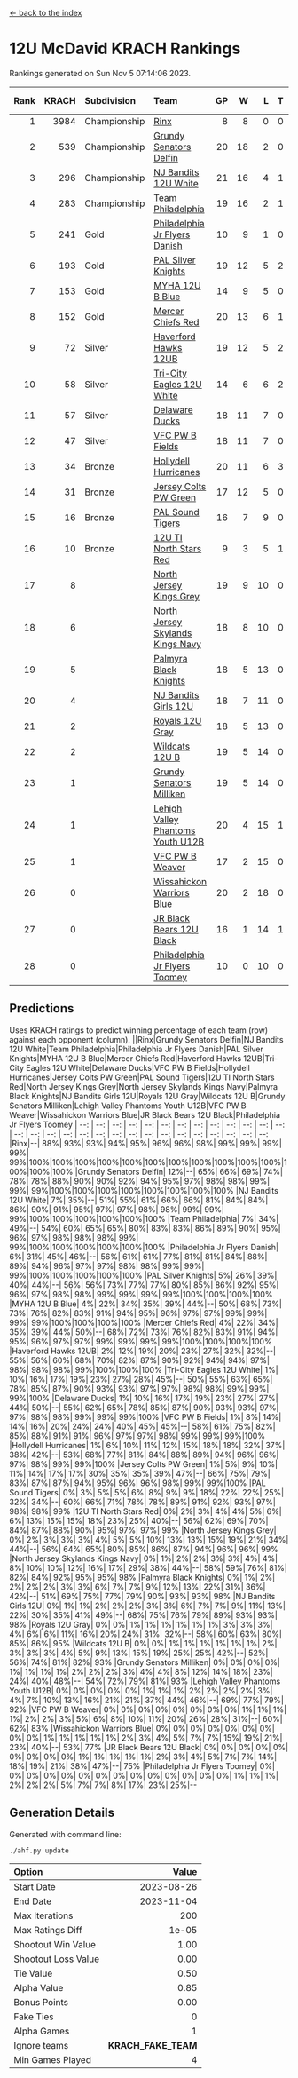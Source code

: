 [<- back to the index](readme.md)
# 12U McDavid KRACH Rankings
Rankings generated on Sun Nov  5 07:14:06 2023.

Rank|KRACH|Subdivision|Team|GP|W|L|T|OTW|OTL|SoS|Exp Wins|Win Diff
---:|---:|:---|:---|---:|---:|---:|---:|---:|---:|---:|---:|---:
1|3984|Championship|[Rinx](https://gamesheetstats.com/seasons/3659/teams/142538/schedule)|8|8|0|0|0|0|73|8.8|-0.0
2|539|Championship|[Grundy Senators Delfin](https://gamesheetstats.com/seasons/3659/teams/140501/schedule)|20|18|2|0|0|0|73|18.9|0.0
3|296|Championship|[NJ Bandits 12U White](https://gamesheetstats.com/seasons/3659/teams/140510/schedule)|21|16|4|1|1|0|269|17.3|-0.0
4|283|Championship|[Team Philadelphia](https://gamesheetstats.com/seasons/3659/teams/140520/schedule)|19|16|2|1|0|0|70|17.4|0.0
5|241|Gold|[Philadelphia Jr Flyers Danish](https://gamesheetstats.com/seasons/3659/teams/140517/schedule)|10|9|1|0|0|0|34|9.9|0.0
6|193|Gold|[PAL Silver Knights](https://gamesheetstats.com/seasons/3659/teams/140514/schedule)|19|12|5|2|0|0|377|13.9|0.0
7|153|Gold|[MYHA 12U B Blue](https://gamesheetstats.com/seasons/3659/teams/140509/schedule)|14|9|5|0|1|0|379|9.9|0.0
8|152|Gold|[Mercer Chiefs Red](https://gamesheetstats.com/seasons/3659/teams/140508/schedule)|20|13|6|1|0|0|305|14.4|0.0
9|72|Silver|[Haverford Hawks 12UB](https://gamesheetstats.com/seasons/3659/teams/140503/schedule)|19|12|5|2|0|0|87|13.9|0.0
10|58|Silver|[Tri-City Eagles 12U White](https://gamesheetstats.com/seasons/3659/teams/140521/schedule)|14|6|6|2|0|0|146|7.9|0.0
11|57|Silver|[Delaware Ducks](https://gamesheetstats.com/seasons/3659/teams/140500/schedule)|18|11|7|0|0|0|301|11.9|0.0
12|47|Silver|[VFC PW B Fields](https://gamesheetstats.com/seasons/3659/teams/140522/schedule)|18|11|7|0|0|1|93|11.9|0.0
13|34|Bronze|[Hollydell Hurricanes](https://gamesheetstats.com/seasons/3659/teams/140504/schedule)|20|11|6|3|0|2|61|13.4|0.0
14|31|Bronze|[Jersey Colts PW Green](https://gamesheetstats.com/seasons/3659/teams/140505/schedule)|17|12|5|0|1|0|40|12.9|0.0
15|16|Bronze|[PAL Sound Tigers](https://gamesheetstats.com/seasons/3659/teams/140515/schedule)|16|7|9|0|1|0|163|7.9|0.0
16|10|Bronze|[12U TI North Stars Red](https://gamesheetstats.com/seasons/3659/teams/140499/schedule)|9|3|5|1|0|1|56|4.4|0.0
17|8||[North Jersey Kings Grey](https://gamesheetstats.com/seasons/3659/teams/140512/schedule)|19|9|10|0|0|1|68|9.9|0.0
18|6||[North Jersey Skylands Kings Navy](https://gamesheetstats.com/seasons/3659/teams/140513/schedule)|18|8|10|0|2|1|77|8.9|0.0
19|5||[Palmyra Black Knights](https://gamesheetstats.com/seasons/3659/teams/140516/schedule)|18|5|13|0|1|0|68|5.9|0.0
20|4||[NJ Bandits Girls 12U](https://gamesheetstats.com/seasons/3659/teams/140511/schedule)|18|7|11|0|0|0|41|7.9|0.0
21|2||[Royals 12U Gray](https://gamesheetstats.com/seasons/3659/teams/140519/schedule)|18|5|13|0|2|1|85|5.9|0.0
22|2||[Wildcats 12U B](https://gamesheetstats.com/seasons/3659/teams/140524/schedule)|19|5|14|0|0|0|84|5.9|0.0
23|1||[Grundy Senators Milliken](https://gamesheetstats.com/seasons/3659/teams/140502/schedule)|19|5|14|0|0|1|236|5.9|0.0
24|1||[Lehigh Valley Phantoms Youth U12B](https://gamesheetstats.com/seasons/3659/teams/140507/schedule)|20|4|15|1|0|1|95|5.4|0.0
25|1||[VFC PW B Weaver](https://gamesheetstats.com/seasons/3659/teams/140523/schedule)|17|2|15|0|1|0|305|2.9|0.0
26|0||[Wissahickon Warriors Blue](https://gamesheetstats.com/seasons/3659/teams/140525/schedule)|20|2|18|0|0|1|277|2.9|0.0
27|0||[JR Black Bears 12U Black](https://gamesheetstats.com/seasons/3659/teams/140506/schedule)|16|1|14|1|0|0|97|2.4|0.0
28|0||[Philadelphia Jr Flyers Toomey](https://gamesheetstats.com/seasons/3659/teams/140518/schedule)|10|0|10|0|0|0|383|0.9|0.0

## Predictions
Uses KRACH ratings to predict winning percentage of each team (row) against each opponent (column).
||Rinx|Grundy Senators Delfin|NJ Bandits 12U White|Team Philadelphia|Philadelphia Jr Flyers Danish|PAL Silver Knights|MYHA 12U B Blue|Mercer Chiefs Red|Haverford Hawks 12UB|Tri-City Eagles 12U White|Delaware Ducks|VFC PW B Fields|Hollydell Hurricanes|Jersey Colts PW Green|PAL Sound Tigers|12U TI North Stars Red|North Jersey Kings Grey|North Jersey Skylands Kings Navy|Palmyra Black Knights|NJ Bandits Girls 12U|Royals 12U Gray|Wildcats 12U B|Grundy Senators Milliken|Lehigh Valley Phantoms Youth U12B|VFC PW B Weaver|Wissahickon Warriors Blue|JR Black Bears 12U Black|Philadelphia Jr Flyers Toomey
| --: | --: | --: | --: | --: | --: | --: | --: | --: | --: | --: | --: | --: | --: | --: | --: | --: | --: | --: | --: | --: | --: | --: | --: | --: | --: | --: | --: | --: 
|Rinx|--| 88%| 93%| 93%| 94%| 95%| 96%| 96%| 98%| 99%| 99%| 99%| 99%| 99%|100%|100%|100%|100%|100%|100%|100%|100%|100%|100%|100%|100%|100%|100%
|Grundy Senators Delfin| 12%|--| 65%| 66%| 69%| 74%| 78%| 78%| 88%| 90%| 90%| 92%| 94%| 95%| 97%| 98%| 98%| 99%| 99%| 99%|100%|100%|100%|100%|100%|100%|100%|100%
|NJ Bandits 12U White|  7%| 35%|--| 51%| 55%| 61%| 66%| 66%| 81%| 84%| 84%| 86%| 90%| 91%| 95%| 97%| 97%| 98%| 98%| 99%| 99%| 99%|100%|100%|100%|100%|100%|100%
|Team Philadelphia|  7%| 34%| 49%|--| 54%| 60%| 65%| 65%| 80%| 83%| 83%| 86%| 89%| 90%| 95%| 96%| 97%| 98%| 98%| 98%| 99%| 99%|100%|100%|100%|100%|100%|100%
|Philadelphia Jr Flyers Danish|  6%| 31%| 45%| 46%|--| 56%| 61%| 61%| 77%| 81%| 81%| 84%| 88%| 89%| 94%| 96%| 97%| 97%| 98%| 98%| 99%| 99%| 99%|100%|100%|100%|100%|100%
|PAL Silver Knights|  5%| 26%| 39%| 40%| 44%|--| 56%| 56%| 73%| 77%| 77%| 80%| 85%| 86%| 92%| 95%| 96%| 97%| 98%| 98%| 99%| 99%| 99%| 99%|100%|100%|100%|100%
|MYHA 12U B Blue|  4%| 22%| 34%| 35%| 39%| 44%|--| 50%| 68%| 73%| 73%| 76%| 82%| 83%| 91%| 94%| 95%| 96%| 97%| 97%| 99%| 99%| 99%| 99%|100%|100%|100%|100%
|Mercer Chiefs Red|  4%| 22%| 34%| 35%| 39%| 44%| 50%|--| 68%| 72%| 73%| 76%| 82%| 83%| 91%| 94%| 95%| 96%| 97%| 97%| 99%| 99%| 99%| 99%|100%|100%|100%|100%
|Haverford Hawks 12UB|  2%| 12%| 19%| 20%| 23%| 27%| 32%| 32%|--| 55%| 56%| 60%| 68%| 70%| 82%| 87%| 90%| 92%| 94%| 94%| 97%| 98%| 98%| 98%| 99%|100%|100%|100%
|Tri-City Eagles 12U White|  1%| 10%| 16%| 17%| 19%| 23%| 27%| 28%| 45%|--| 50%| 55%| 63%| 65%| 78%| 85%| 87%| 90%| 93%| 93%| 97%| 97%| 98%| 98%| 99%| 99%| 99%|100%
|Delaware Ducks|  1%| 10%| 16%| 17%| 19%| 23%| 27%| 27%| 44%| 50%|--| 55%| 62%| 65%| 78%| 85%| 87%| 90%| 93%| 93%| 97%| 97%| 98%| 98%| 99%| 99%| 99%|100%
|VFC PW B Fields|  1%|  8%| 14%| 14%| 16%| 20%| 24%| 24%| 40%| 45%| 45%|--| 58%| 61%| 75%| 82%| 85%| 88%| 91%| 91%| 96%| 97%| 97%| 98%| 99%| 99%| 99%|100%
|Hollydell Hurricanes|  1%|  6%| 10%| 11%| 12%| 15%| 18%| 18%| 32%| 37%| 38%| 42%|--| 53%| 68%| 77%| 81%| 84%| 88%| 89%| 94%| 96%| 96%| 97%| 98%| 99%| 99%|100%
|Jersey Colts PW Green|  1%|  5%|  9%| 10%| 11%| 14%| 17%| 17%| 30%| 35%| 35%| 39%| 47%|--| 66%| 75%| 79%| 83%| 87%| 87%| 94%| 95%| 96%| 96%| 98%| 99%| 99%|100%
|PAL Sound Tigers|  0%|  3%|  5%|  5%|  6%|  8%|  9%|  9%| 18%| 22%| 22%| 25%| 32%| 34%|--| 60%| 66%| 71%| 78%| 78%| 89%| 91%| 92%| 93%| 97%| 98%| 98%| 99%
|12U TI North Stars Red|  0%|  2%|  3%|  4%|  4%|  5%|  6%|  6%| 13%| 15%| 15%| 18%| 23%| 25%| 40%|--| 56%| 62%| 69%| 70%| 84%| 87%| 88%| 90%| 95%| 97%| 97%| 99%
|North Jersey Kings Grey|  0%|  2%|  3%|  3%|  3%|  4%|  5%|  5%| 10%| 13%| 13%| 15%| 19%| 21%| 34%| 44%|--| 56%| 64%| 65%| 80%| 85%| 86%| 87%| 94%| 96%| 96%| 99%
|North Jersey Skylands Kings Navy|  0%|  1%|  2%|  2%|  3%|  3%|  4%|  4%|  8%| 10%| 10%| 12%| 16%| 17%| 29%| 38%| 44%|--| 58%| 59%| 76%| 81%| 82%| 84%| 92%| 95%| 95%| 98%
|Palmyra Black Knights|  0%|  1%|  2%|  2%|  2%|  2%|  3%|  3%|  6%|  7%|  7%|  9%| 12%| 13%| 22%| 31%| 36%| 42%|--| 51%| 69%| 75%| 77%| 79%| 90%| 93%| 93%| 98%
|NJ Bandits Girls 12U|  0%|  1%|  1%|  2%|  2%|  2%|  3%|  3%|  6%|  7%|  7%|  9%| 11%| 13%| 22%| 30%| 35%| 41%| 49%|--| 68%| 75%| 76%| 79%| 89%| 93%| 93%| 98%
|Royals 12U Gray|  0%|  0%|  1%|  1%|  1%|  1%|  1%|  1%|  3%|  3%|  3%|  4%|  6%|  6%| 11%| 16%| 20%| 24%| 31%| 32%|--| 58%| 60%| 63%| 80%| 85%| 86%| 95%
|Wildcats 12U B|  0%|  0%|  1%|  1%|  1%|  1%|  1%|  1%|  2%|  3%|  3%|  3%|  4%|  5%|  9%| 13%| 15%| 19%| 25%| 25%| 42%|--| 52%| 56%| 74%| 81%| 82%| 93%
|Grundy Senators Milliken|  0%|  0%|  0%|  0%|  1%|  1%|  1%|  1%|  2%|  2%|  2%|  3%|  4%|  4%|  8%| 12%| 14%| 18%| 23%| 24%| 40%| 48%|--| 54%| 72%| 79%| 81%| 93%
|Lehigh Valley Phantoms Youth U12B|  0%|  0%|  0%|  0%|  0%|  1%|  1%|  1%|  2%|  2%|  2%|  2%|  3%|  4%|  7%| 10%| 13%| 16%| 21%| 21%| 37%| 44%| 46%|--| 69%| 77%| 79%| 92%
|VFC PW B Weaver|  0%|  0%|  0%|  0%|  0%|  0%|  0%|  0%|  1%|  1%|  1%|  1%|  2%|  2%|  3%|  5%|  6%|  8%| 10%| 11%| 20%| 26%| 28%| 31%|--| 60%| 62%| 83%
|Wissahickon Warriors Blue|  0%|  0%|  0%|  0%|  0%|  0%|  0%|  0%|  0%|  1%|  1%|  1%|  1%|  1%|  2%|  3%|  4%|  5%|  7%|  7%| 15%| 19%| 21%| 23%| 40%|--| 53%| 77%
|JR Black Bears 12U Black|  0%|  0%|  0%|  0%|  0%|  0%|  0%|  0%|  0%|  1%|  1%|  1%|  1%|  1%|  2%|  3%|  4%|  5%|  7%|  7%| 14%| 18%| 19%| 21%| 38%| 47%|--| 75%
|Philadelphia Jr Flyers Toomey|  0%|  0%|  0%|  0%|  0%|  0%|  0%|  0%|  0%|  0%|  0%|  0%|  0%|  0%|  1%|  1%|  1%|  2%|  2%|  2%|  5%|  7%|  7%|  8%| 17%| 23%| 25%|--

## Generation Details

Generated with command line:
```
./ahf.py update
```

| Option | Value |
| :----- | ----: |
| Start Date | 2023-08-26 |
| End Date | 2023-11-04 |
| Max Iterations | 200 |
| Max Ratings Diff | 1e-05 |
| Shootout Win Value | 1.00 |
| Shootout Loss Value | 0.00 |
| Tie Value | 0.50 |
| Alpha Value | 0.85 |
| Bonus Points | 0.00 |
| Fake Ties | 0 |
| Alpha Games | 1 |
| Ignore teams | __KRACH_FAKE_TEAM__ |
| Min Games Played | 4 |

